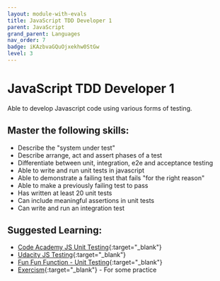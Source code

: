 ```yaml
---
layout: module-with-evals
title: JavaScript TDD Developer 1
parent: JavaScript
grand_parent: Languages
nav_order: 7
badge: iKAzbvaGQuOjxekhw0StGw
level: 3
---
```

# JavaScript TDD Developer 1

Able to develop Javascript code using various forms of testing.

## Master the following skills:

* Describe the "system under test"
* Describe arrange, act and assert phases of a test
* Differentiate between unit, integration, e2e and acceptance testing
* Able to write and run unit tests in javascript
* Able to demonstrate a failing test that fails "for the right reason"
* Able to make a previously failing test to pass
* Has written at least 20 unit tests
* Can include meaningful assertions in unit tests
* Can write and run an integration test

## Suggested Learning: 
* [Code Academy JS Unit Testing](https://www.codecademy.com/learn/learn-javascript-unit-testing){:target="_blank"}
* [Udacity JS Testing](https://www.udacity.com/course/javascript-testing--ud549){:target="_blank"}
* [Fun Fun Function - Unit Testing](https://www.youtube.com/watch?list=PL0zVEGEvSaeF_zoW9o66wa_UCNE3a7BEr&v=Eu35xM76kKY&feature=emb_title){:target="_blank"}
* [Exercism](https://exercism.io/){:target="_blank"} - For some practice

